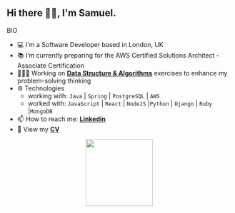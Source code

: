 ## Hi there 👋🏼, I'm Samuel.

BIO

- 💻 I'm a Software Developer based in London, UK
- 📚 I’m currently preparing for the AWS Certified Solutions Architect - Associate Certification
- 👨🏻‍💻 Working on **[Data Structure & Algorithms](https://github.com/samuelmbp/data-structure-and-algorithms)** exercises to enhance my problem-solving thinking
- ⚙️ Technologies
  - working with: `Java` | `Spring` | `PostgreSQL` | `AWS`
  - worked with: `JavaScript` | `React` | `NodeJS` |`Python` | `Django` | `Ruby` |`MongoDB`
- 📫 How to reach me: **[Linkedin](https://www.linkedin.com/in/samuel-raducan-3b9683199/)**
- 📝 View my **[CV](https://github.com/samuelmbp/CV)**

<!--
[![Samuel Raducan's GitHub stats](https://github-readme-stats.vercel.app/api?username=samuelmbp&show_icons=true&theme=highcontrast)](https://github.com/samuelmbp/github-readme-stats) -->

<div align="center">
  <a href="http://www.github.com/samuelmbp">
    <!-- <img height="150em" src="https://github-readme-stats.vercel.app/api?username=samuelmbp&show_icons=true&theme=yeblu"/> -->
    <img height="150em" src="https://github-readme-stats.vercel.app/api/top-langs/?username=samuelmbp&layout=compact&theme=yeblu&langs_count=5"/>
  </a>
</div>

<!-- [![Top Langs](https://github-readme-stats.vercel.app/api/top-langs/?username=samuelmbp&layout=compact)](https://github.com/samuelmbp/github-readme-stats) -->

<!--
![Most Used Programming Languages](https://github-readme-stats.vercel.app/api/top-langs/?username=samuelmbp&layout=compact&theme=dracula&langs_count=7) -->

<!-- <img height="150em" src="https://github-readme-stats.vercel.app/api/top-langs/?username=taybenca&layout=compact&theme=dracula&langs_count=7"/> -->

<!--
Here are some ideas to get you started:
- 🔭 I’m currently working on ...
- 🌱 I’m currently learning ...
- 👯 I’m looking to collaborate on ...
- 🤔 I’m looking for help with ...
- 💬 Ask me about ...
- 📫 How to reach me: ...
- 😄 Pronouns: ...
- ⚡ Fun fact: ...
- - 🌱 I’m currently learning ```.Java``` & ```.Spring Boot``` by building **[Spring Boot Registration System](https://github.com/samuelmbp/java-springboot-registration-system)**
-->
